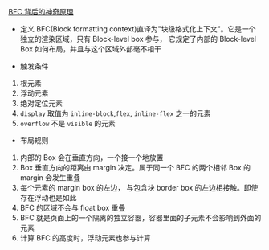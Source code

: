 <!-- 2021-06-01 -->

[BFC 背后的神奇原理](http://www.cnblogs.com/lhb25/p/inside-block-formatting-ontext.html)

- 定义
  BFC(Block formatting context)直译为"块级格式化上下文"。它是一个独立的渲染区域，只有 Block-level box 参与， 它规定了内部的 Block-level Box 如何布局，并且与这个区域外部毫不相干

- 触发条件

1. 根元素
2. 浮动元素
3. 绝对定位元素
4. `display` 取值为 `inline-block`,`flex`, `inline-flex` 之一的元素
5. `overflow` 不是 `visible` 的元素

- 布局规则

1. 内部的 Box 会在垂直方向，一个接一个地放置
2. Box 垂直方向的距离由 margin 决定。属于同一个 BFC 的两个相邻 Box 的 margin 会发生重叠
3. 每个元素的 margin box 的左边， 与包含块 border box 的左边相接触。即使存在浮动也是如此
4. BFC 的区域不会与 float box 重叠
5. BFC 就是页面上的一个隔离的独立容器，容器里面的子元素不会影响到外面的元素
6. 计算 BFC 的高度时，浮动元素也参与计算
